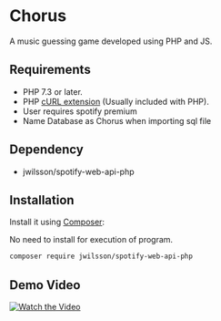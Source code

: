 # Chorus
A music guessing game developed using PHP and JS.


## Requirements
* PHP 7.3 or later.
* PHP [cURL extension](http://php.net/manual/en/book.curl.php) (Usually included with PHP).
* User requires spotify premium
* Name Database as Chorus when importing sql file

## Dependency
* jwilsson/spotify-web-api-php

## Installation
Install it using [Composer](https://getcomposer.org/):

No need to install for execution of program.
```sh
composer require jwilsson/spotify-web-api-php
```
## Demo Video

[![Watch the Video](https://github.com/ritwikgarg/Chorus/assets/81905343/820c24da-f193-4e3c-b5e3-ce0c36ac5a75)](https://drive.google.com/file/d/1wddugDO1Hbh3EKOz944R5epaJv6EXRFF/view)
